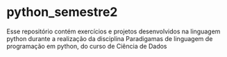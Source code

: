 # python_semestre2
Esse repositório contém exercícios e projetos desenvolvidos na linguagem python durante a realização da disciplina Paradigamas de linguagem de programação em python, do curso de Ciência de Dados
